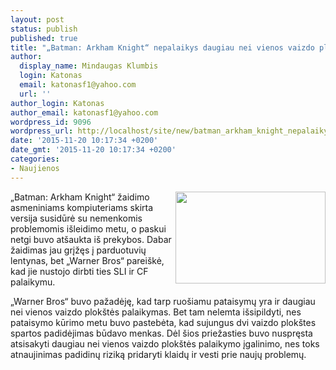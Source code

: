 ```yaml
---
layout: post
status: publish
published: true
title: "„Batman: Arkham Knight“ nepalaikys daugiau nei vienos vaizdo plokštės"
author:
  display_name: Mindaugas Klumbis
  login: Katonas
  email: katonasf1@yahoo.com
  url: ''
author_login: Katonas
author_email: katonasf1@yahoo.com
wordpress_id: 9096
wordpress_url: http://localhost/site/new/batman_arkham_knight_nepalaikys_nei_daugiau_nei_vienos_vaizdo_plokstes/
date: '2015-11-20 10:17:34 +0200'
date_gmt: '2015-11-20 10:17:34 +0200'
categories:
- Naujienos
---
```

<p>
	<a href="http://technews.lt/userfiles/Batman-Arkham-Knight-release-date-delayed-why.jpg"><img alt="" src="http://technews.lt/userfiles/Batman-Arkham-Knight-release-date-delayed-why.jpg" style="width: 240px; height: 147px; float: right;" /></a>&bdquo;Batman: Arkham Knight&ldquo; žaidimo asmeniniams kompiuteriams skirta versija susidūrė su nemenkomis problemomis i&scaron;leidimo metu, o paskui netgi buvo at&scaron;aukta i&scaron; prekybos. Dabar žaidimas jau grįžęs į parduotuvių lentynas, bet &bdquo;Warner Bros&ldquo; parei&scaron;kė, kad jie nustojo dirbti ties SLI ir CF palaikymu.</p>
<p>
	&bdquo;Warner Bros&ldquo; buvo pažadėję, kad tarp ruo&scaron;iamu pataisymų yra ir daugiau nei vienos vaizdo plok&scaron;tės palaikymas. Bet tam nelemta i&scaron;sipildyti, nes pataisymo kūrimo metu buvo pastebėta, kad sujungus dvi vaizdo plok&scaron;tes spartos padidėjimas būdavo menkas. Dėl &scaron;ios priežasties buvo nuspręsta atsisakyti daugiau nei vienos vaizdo plok&scaron;tės palaikymo įgalinimo, nes toks atnaujinimas padidinų riziką pridaryti klaidų ir vesti prie naujų problemų.&nbsp;</p>
